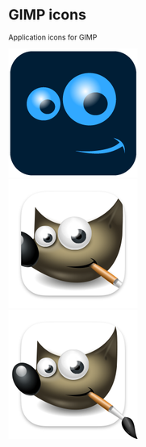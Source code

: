 # GIMP icons
Application icons for GIMP

<img src="https://github.com/emsspree/GIMP_icons/blob/main/GimpAbstractPs22.iconset/icon_256x256.png" alt="Icon" />

<img src="https://github.com/emsspree/GIMP_icons/blob/main/GimpWilberCurtailed.iconset/icon_256x256.png" alt="Icon" />

<img src="https://github.com/emsspree/GIMP_icons/blob/main/GimpWilberProtrude.iconset/icon_256x256.png" alt="Icon" />

